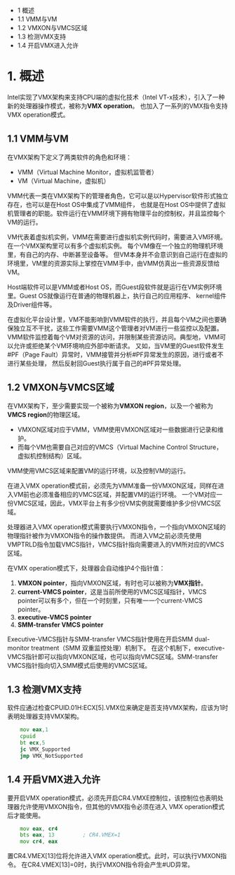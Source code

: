 - 1 概述
- 1.1 VMM与VM
- 1.2 VMXON与VMCS区域
- 1.3 检测VMX支持
- 1.4 开启VMX进入允许

# 1. 概述

Intel实现了VMX架构来支持CPU端的虚拟化技术（Intel VT-x技术），引入了一种新的处理器操作模式，被称为**VMX operation**。
也加入了一系列的VMX指令支持VMX operation模式。

## 1.1 VMM与VM

在VMX架构下定义了两类软件的角色和环境：
- VMM（Virtual Machine Monitor，虚拟机监管者）
- VM（Virtual Machine，虚拟机）

VMM代表一类在VMX架构下的管理者角色，它可以是以Hypervisor软件形式独立存在，也可以是在Host OS中集成了VMM组件，
也就是在Host OS中提供了虚拟机管理者的职能。软件运行在VMM环境下拥有物理平台的控制权，并且监控每个VM的运行。

VM代表着虚拟机实例，VMM在需要进行虚拟机实例代码时，需要进入VM环境。在一个VMX架构里可以有多个虚拟机实例。
每个VM像在一个独立的物理机环境里，有自己的内存、中断甚至设备等。
但VM本身并不会意识到自己运行在虚拟的环境里，VM里的资源实际上掌控在VMM手中，由VMM仿真出一些资源反馈给VM。

Host端软件可以是VMM或者Host OS，而Guest段软件就是运行在VM实例环境里。Guest OS就像运行在普通的物理机器上，执行自己的应用程序、
kernel组件及Driver组件等。

在虚拟化平台设计里，VM不能影响到VMM软件的执行，并且每个VM之间也要确保独立互不干扰，这些工作需要VMM这个管理者对VM进行一些监控以及配置。
VMM软件监控着每个VM对资源的访问，并限制某些资源访问。典型地，VMM可以允许或拒绝某个VM环境响应外部中断请求。
又如，当VM里的Guest软件发生#PF（Page Fault）异常时，VMM接管并分析#PF异常发生的原因，进行或者不进行某些处理，
然后反射回Guest执行属于自己的#PF异常处理。

## 1.2 VMXON与VMCS区域

在VMX架构下，至少需要实现一个被称为**VMXON region**，以及一个被称为**VMCS region**的物理区域。
- VMXON区域对应于VMM，VMM使用VMXON区域对一些数据进行记录和维护。
- 而每个VM也需要自己对应的VMCS（Virtual Machine Control Structure，虚拟机控制结构）区域。

VMM使用VMCS区域来配置VM的运行环境，以及控制VM的运行。

在进入VMX operation模式前，必须先为VMM准备一份VMXON区域，同样在进入VM前也必须准备相应的VMCS区域，并配置VM的运行环境。
一个VM对应一份VMCS区域，因此，VMX平台上有多少份VM实例就需要维护多少份VMCS区域。

处理器进入VMX operation模式需要执行VMXON指令，一个指向VMXON区域的物理指针被作为VMXON指令的操作数提供。
而进入VM之前必须先使用VMPTRLD指令加载VMCS指针，VMCS指针指向需要进入的VM所对应的VMCS区域。

在VMX operation模式下，处理器会自动维护4个指针值：
1. **VMXON pointer**，指向VMXON区域，有时也可以被称为**VMX指针**。
2. **current-VMCS pointer**，这是当前所使用的VMCS区域指针，VMCS pointer可以有多个，但在一个时刻里，只有唯一一个current-VMCS pointer。
3. **executive-VMCS pointer**
4. **SMM-transfer VMCS pointer**

Executive-VMCS指针与SMM-transfer VMCS指针使用在开启SMM dual-monitor treatment（SMM 双重监控处理）机制下。
在这个机制下，executive-VMCS指针即可以指向VMXON区域，也可以指向VMCS区域。SMM-transfer VMCS指针指向切入SMM模式后使用的VMCS区域。

## 1.3 检测VMX支持

软件应通过检查CPUID.01H:ECX[5].VMX位来确定是否支持VMX架构，应该为1时表明处理器支持VMX架构。

```asm
    mov eax,1
    cpuid
    bt ecx,5
    jc VMX_Supported
    jmp VMX_NotSupported   
```

## 1.4 开启VMX进入允许

要开启VMX operation模式，必须先开启CR4.VMXE控制位，该控制位也表明处理器允许使用VMXON指令，但其他的VMX指令必须在进入
VMX operation模式后才能使用。

```asm
    mov eax, cr4
    bts eax, 13         ; CR4.VMEX=1
    mov cr4, eax 
```
置CR4.VMEX[13]位将允许进入VMX operation模式。此时，可以执行VMXON指令。
在CR4.VMEX[13]=0时，执行VMXON指令将会产生#UD异常。



 
